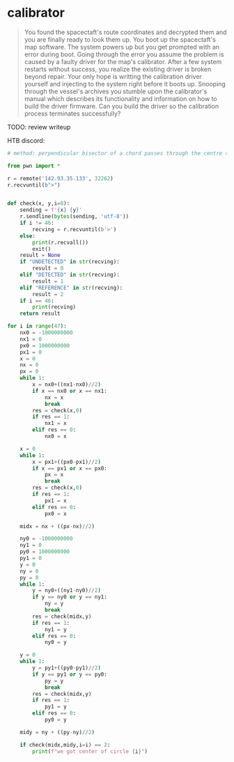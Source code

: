 # calibrator

> You found the spacectaft's route coordinates and decrypted them and you are finally ready to look them up.
> You boot up the spacectaft's map software. 
> The system powers up but you get prompted with an error during boot.
> Going through the error you assume the problem is caused by a faulty driver for the map's calibrator.
> After a few system restarts without success, you realize the existing driver is broken beyond repair.
> Your only hope is writting the calibration driver yourself and injecting to the system right before it boots up.
> Snooping through the vessel's archives you stumble upon the calibrator's manual which describes its functionality and information on how to build the driver firmware. 
> Can you build the driver so the calibration process terminates successfully?

TODO: review writeup

HTB discord:

```py
# method: perpendicular bisector of a chord passes through the centre of a circle

from pwn import *

r = remote('142.93.35.133', 32262)
r.recvuntil(b">")


def check(x, y,i=0):
    sending = f'{x} {y}'
    r.sendline(bytes(sending, 'utf-8'))
    if i != 46:
        recving = r.recvuntil(b'>')
    else:
        print(r.recvall())
        exit()
    result = None
    if "UNDETECTED" in str(recving):
        result = 0
    elif "DETECTED" in str(recving):
        result = 1
    elif "REFERENCE" in str(recving):
        result = 2
    if i == 46:
        print(recving)
    return result

for i in range(47):
    nx0 = -1000000000
    nx1 = 0
    px0 = 1000000000
    px1 = 0
    x = 0
    nx = 0
    px = 0
    while 1:
        x = nx0+((nx1-nx0)//2)
        if x == nx0 or x == nx1:
            nx = x
            break
        res = check(x,0)
        if res == 1:
            nx1 = x
        elif res == 0:
            nx0 = x

    x = 0
    while 1:
        x = px1+((px0-px1)//2)
        if x == px1 or x == px0:
            px = x
            break
        res = check(x,0)
        if res == 1:
            px1 = x
        elif res == 0:
            px0 = x

    midx = nx + ((px-nx)//2)

    ny0 = -1000000000
    ny1 = 0
    py0 = 1000000000
    py1 = 0
    y = 0
    ny = 0
    py = 0
    while 1:
        y = ny0+((ny1-ny0)//2)
        if y == ny0 or y == ny1:
            ny = y
            break
        res = check(midx,y)
        if res == 1:
            ny1 = y
        elif res == 0:
            ny0 = y

    y = 0
    while 1:
        y = py1+((py0-py1)//2)
        if y == py1 or y == py0:
            py = y
            break
        res = check(midx,y)
        if res == 1:
            py1 = y
        elif res == 0:
            py0 = y

    midy = ny + ((py-ny)//2)

    if check(midx,midy,i=i) == 2:
        print(f"we got center of circle {i}")
```